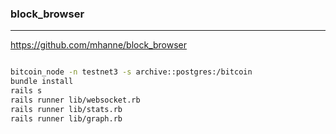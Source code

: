 ### block_browser
---
https://github.com/mhanne/block_browser

```
```

```sh
bitcoin_node -n testnet3 -s archive::postgres:/bitcoin
bundle install
rails s
rails runner lib/websocket.rb
rails runner lib/stats.rb
rails runner lib/graph.rb
```

```
```


